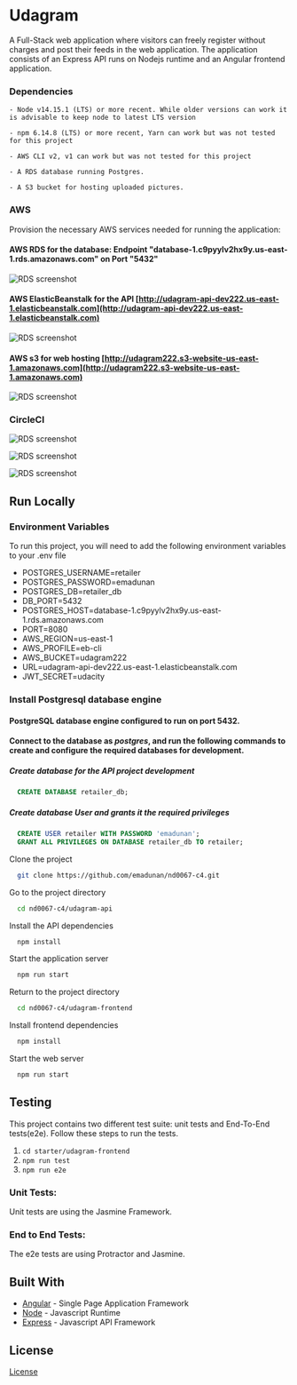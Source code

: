 # Udagram

A Full-Stack web application where visitors can freely register without charges and post their feeds in the web application. The application consists of an Express API runs on Nodejs runtime and an Angular frontend application.

### Dependencies

```
- Node v14.15.1 (LTS) or more recent. While older versions can work it is advisable to keep node to latest LTS version

- npm 6.14.8 (LTS) or more recent, Yarn can work but was not tested for this project

- AWS CLI v2, v1 can work but was not tested for this project

- A RDS database running Postgres.

- A S3 bucket for hosting uploaded pictures.

```

### AWS

Provision the necessary AWS services needed for running the application:

#### AWS RDS for the database: Endpoint "database-1.c9pyylv2hx9y.us-east-1.rds.amazonaws.com" on Port "5432"
![RDS screenshot](./documentation/screenshots/RDS_screenshot.png)

#### AWS ElasticBeanstalk for the API [http://udagram-api-dev222.us-east-1.elasticbeanstalk.com](http://udagram-api-dev222.us-east-1.elasticbeanstalk.com)
![RDS screenshot](./documentation/screenshots/EB_screenshot.png)


#### AWS s3 for web hosting [http://udagram222.s3-website-us-east-1.amazonaws.com](http://udagram222.s3-website-us-east-1.amazonaws.com)
![RDS screenshot](./documentation/screenshots/S3_screenshot.png)

### CircleCI
![RDS screenshot](./documentation/screenshots/CircleCI_screenshot1.png)

![RDS screenshot](./documentation/screenshots/CircleCI_screenshot2.png)

![RDS screenshot](./documentation/screenshots/CircleCI_screenshot3.png)


## Run Locally

### Environment Variables

To run this project, you will need to add the following environment variables to your .env file

- POSTGRES_USERNAME=retailer 
- POSTGRES_PASSWORD=emadunan 
- POSTGRES_DB=retailer_db 
- DB_PORT=5432 
- POSTGRES_HOST=database-1.c9pyylv2hx9y.us-east-1.rds.amazonaws.com 
- PORT=8080 
- AWS_REGION=us-east-1 
- AWS_PROFILE=eb-cli 
- AWS_BUCKET=udagram222 
- URL=udagram-api-dev222.us-east-1.elasticbeanstalk.com 
- JWT_SECRET=udacity 

### Install Postgresql database engine

#### PostgreSQL database engine configured to run on port 5432.

#### Connect to the database as ***postgres***, and run the following commands to create and configure the required databases for development.

##### Create database for the API project development

```sql
  CREATE DATABASE retailer_db;
```

##### Create database User and grants it the required privileges

```sql
  CREATE USER retailer WITH PASSWORD 'emadunan';
  GRANT ALL PRIVILEGES ON DATABASE retailer_db TO retailer;
```

Clone the project

```bash
  git clone https://github.com/emadunan/nd0067-c4.git
```

Go to the project directory

```bash
  cd nd0067-c4/udagram-api
```

Install the API dependencies

```bash
  npm install
```

Start the application server

```bash
  npm run start
```
Return to the project directory

```bash
  cd nd0067-c4/udagram-frontend
```

Install frontend dependencies

```bash
  npm install
```

Start the web server

```bash
  npm run start
```

## Testing

This project contains two different test suite: unit tests and End-To-End tests(e2e). Follow these steps to run the tests.

1. `cd starter/udagram-frontend`
1. `npm run test`
1. `npm run e2e`

### Unit Tests:

Unit tests are using the Jasmine Framework.

### End to End Tests:

The e2e tests are using Protractor and Jasmine.

## Built With

- [Angular](https://angular.io/) - Single Page Application Framework
- [Node](https://nodejs.org) - Javascript Runtime
- [Express](https://expressjs.com/) - Javascript API Framework

## License

[License](LICENSE.txt)
